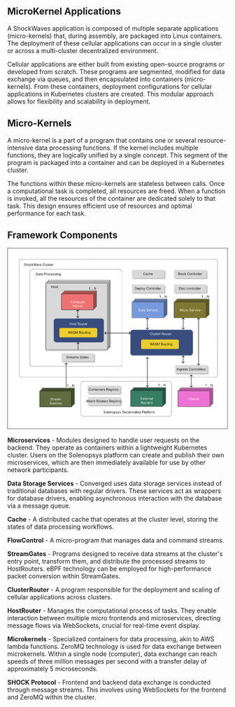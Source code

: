 ## MicroKernel Applications

A ShockWaves application is composed of multiple separate applications (micro-kernels) that, during assembly, are
packaged into Linux containers. The deployment of these cellular applications can occur in a single cluster or across a
multi-cluster decentralized environment.

Cellular applications are either built from existing open-source programs or developed from scratch. These programs are
segmented, modified for data exchange via queues, and then encapsulated into containers (micro-kernels). From these
containers, deployment configurations for cellular applications in Kubernetes clusters are created. This modular
approach allows for flexibility and scalability in deployment.

## Micro-Kernels

A micro-kernel is a part of a program that contains one or several resource-intensive data processing functions. If the
kernel includes multiple functions, they are logically unified by a single concept. This segment of the program is
packaged into a container and can be deployed in a Kubernetes cluster.

The functions within these micro-kernels are stateless between calls. Once a computational task is completed, all
resources are freed. When a function is invoked, all the resources of the container are dedicated solely to that task.
This design ensures efficient use of resources and optimal performance for each task.

## Framework Components

![cluster-diagram.svg](..%2F..%2F..%2Fimages%2Fcluster-diagram.svg)

**Microservices** - Modules designed to handle user requests on the backend. They operate as containers within a
lightweight Kubernetes cluster. Users on the Solenopsys platform can create and publish their own microservices, which
are then immediately available for use by other network participants.

**Data Storage Services** - Converged uses data storage services instead of traditional databases with regular drivers.
These services act as wrappers for database drivers, enabling asynchronous interaction with the database via a message
queue.

**Cache** - A distributed cache that operates at the cluster level, storing the states of data processing workflows.

**FlowControl** - A micro-program that manages data and command streams.

**StreamGates** - Programs designed to receive data streams at the cluster's entry point, transform them,
and distribute the processed streams to HostRouters. eBPF technology can be employed for high-performance packet
conversion within StreamGates.

**ClusterRouter** - A program responsible for the deployment and scaling of cellular applications across clusters.

**HostRouter** - Manages the computational process of tasks. They enable interaction between multiple micro frontends
and microservices, directing message flows via WebSockets, crucial for real-time event display.

**Microkernels** - Specialized containers for data processing, akin to AWS lambda functions. ZeroMQ technology is used
for data exchange between microkernels. Within a single node (computer), data exchange can reach speeds of three million
messages per second with a transfer delay of approximately 5 microseconds.

**SHOCK Protocol** - Frontend and backend data exchange is conducted through message streams. This involves using
WebSockets for the frontend and ZeroMQ within the cluster.


